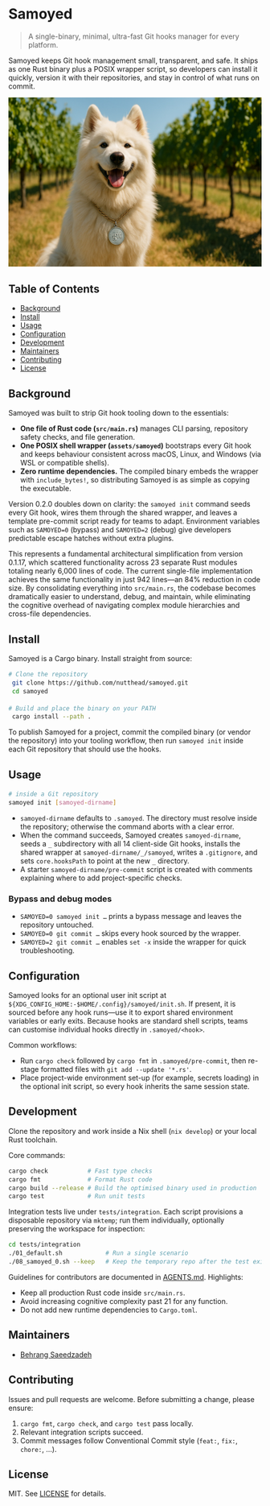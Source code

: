 # Samoyed

> A single-binary, minimal, ultra-fast Git hooks manager for every platform.

Samoyed keeps Git hook management small, transparent, and safe. It ships as one Rust binary plus a POSIX wrapper script, so developers can install it quickly, version it with their repositories, and stay in control of what runs on commit.

![Samoyed](.assets/samoyed.jpeg)

## Table of Contents

- [Background](#background)
- [Install](#install)
- [Usage](#usage)
- [Configuration](#configuration)
- [Development](#development)
- [Maintainers](#maintainers)
- [Contributing](#contributing)
- [License](#license)

## Background

Samoyed was built to strip Git hook tooling down to the essentials:

- **One file of Rust code (`src/main.rs`)** manages CLI parsing, repository safety checks, and file generation.
- **One POSIX shell wrapper (`assets/samoyed`)** bootstraps every Git hook and keeps behaviour consistent across macOS, Linux, and Windows (via WSL or compatible shells).
- **Zero runtime dependencies.** The compiled binary embeds the wrapper with `include_bytes!`, so distributing Samoyed is as simple as copying the executable.

Version 0.2.0 doubles down on clarity: the `samoyed init` command seeds every Git hook, wires them through the shared wrapper, and leaves a template pre-commit script ready for teams to adapt. Environment variables such as `SAMOYED=0` (bypass) and `SAMOYED=2` (debug) give developers predictable escape hatches without extra plugins.

This represents a fundamental architectural simplification from version 0.1.17, which scattered functionality across 23 separate Rust modules totaling nearly 6,000 lines of code. The current single-file implementation achieves the same functionality in just 942 lines—an 84% reduction in code size. By consolidating everything into `src/main.rs`, the codebase becomes dramatically easier to understand, debug, and maintain, while eliminating the cognitive overhead of navigating complex module hierarchies and cross-file dependencies.

## Install

Samoyed is a Cargo binary. Install straight from source:

```sh
# Clone the repository
 git clone https://github.com/nutthead/samoyed.git
 cd samoyed

# Build and place the binary on your PATH
 cargo install --path .
```

To publish Samoyed for a project, commit the compiled binary (or vendor the repository) into your tooling workflow, then run `samoyed init` inside each Git repository that should use the hooks.

## Usage

```sh
# inside a Git repository
samoyed init [samoyed-dirname]
```

- `samoyed-dirname` defaults to `.samoyed`. The directory must resolve inside the repository; otherwise the command aborts with a clear error.
- When the command succeeds, Samoyed creates `samoyed-dirname`, seeds a `_` subdirectory with all 14 client-side Git hooks, installs the shared wrapper at `samoyed-dirname/_/samoyed`, writes a `.gitignore`, and sets `core.hooksPath` to point at the new `_` directory.
- A starter `samoyed-dirname/pre-commit` script is created with comments explaining where to add project-specific checks.

### Bypass and debug modes

- `SAMOYED=0 samoyed init …` prints a bypass message and leaves the repository untouched.
- `SAMOYED=0 git commit …` skips every hook sourced by the wrapper.
- `SAMOYED=2 git commit …` enables `set -x` inside the wrapper for quick troubleshooting.

## Configuration

Samoyed looks for an optional user init script at `${XDG_CONFIG_HOME:-$HOME/.config}/samoyed/init.sh`. If present, it is sourced before any hook runs—use it to export shared environment variables or early exits. Because hooks are standard shell scripts, teams can customise individual hooks directly in `.samoyed/<hook>`.

Common workflows:

- Run `cargo check` followed by `cargo fmt` in `.samoyed/pre-commit`, then re-stage formatted files with `git add --update '*.rs'`.
- Place project-wide environment set-up (for example, secrets loading) in the optional init script, so every hook inherits the same session state.

## Development

Clone the repository and work inside a Nix shell (`nix develop`) or your local Rust toolchain.

Core commands:

```sh
cargo check           # Fast type checks
cargo fmt             # Format Rust code
cargo build --release # Build the optimised binary used in production
cargo test            # Run unit tests
```

Integration tests live under `tests/integration`. Each script provisions a disposable repository via `mktemp`; run them individually, optionally preserving the workspace for inspection:

```sh
cd tests/integration
./01_default.sh            # Run a single scenario
./08_samoyed_0.sh --keep   # Keep the temporary repo after the test exits
```

Guidelines for contributors are documented in [AGENTS.md](AGENTS.md). Highlights:

- Keep all production Rust code inside `src/main.rs`.
- Avoid increasing cognitive complexity past 21 for any function.
- Do not add new runtime dependencies to `Cargo.toml`.

## Maintainers

- [Behrang Saeedzadeh](https://github.com/behrangsa)

## Contributing

Issues and pull requests are welcome. Before submitting a change, please ensure:

1. `cargo fmt`, `cargo check`, and `cargo test` pass locally.
2. Relevant integration scripts succeed.
3. Commit messages follow Conventional Commit style (`feat:`, `fix:`, `chore:`, …).

## License

MIT. See [LICENSE](LICENSE) for details.
